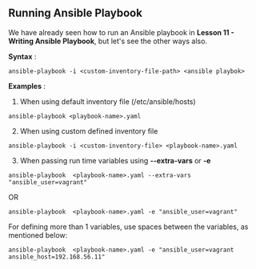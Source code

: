 ## Running Ansible Playbook

We have already seen how to run an Ansible playbook in **Lesson 11 - Writing Ansible Playbook**, but let's see the other ways also.

**Syntax** :

```
ansible-playbook -i <custom-inventory-file-path> <ansible playbok>
```

**Examples** :

1. When using default inventory file (/etc/ansible/hosts)

```
ansible-playbook <playbook-name>.yaml
```

2. When using custom defined inventory file

```
ansible-playbook -i <custom-inventory-file> <playbook-name>.yaml
```

3. When passing run time variables using **--extra-vars** or **-e**

```
ansible-playbook  <playbook-name>.yaml --extra-vars "ansible_user=vagrant"
```

OR

```
ansible-playbook  <playbook-name>.yaml -e "ansible_user=vagrant"
```

For defining more than 1 variables, use spaces between the variables, as mentioned below:

```
ansible-playbook  <playbook-name>.yaml -e "ansible_user=vagrant ansible_host=192.168.56.11"
```
